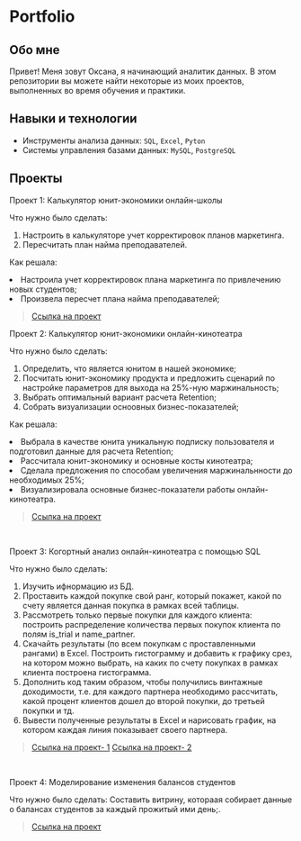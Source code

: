 # Portfolio
## Обо мне 

Привет! Меня зовут Оксана, я начинающий аналитик данных. 
В этом репозитории вы можете найти некоторые из моих проектов, выполненных во время обучения и практики.
<br>

## Навыки и технологии
- Инструменты анализа данных: ``SQL``, ``Excel``, ``Pyton``
- Системы управления базами данных: ``MySQL``, ``PostgreSQL``



## Проекты
<p> Проект 1: Калькулятор юнит-экономики онлайн-школы</p>
<p>Что нужно было сделать:<p>
<ol>
  <li> Настроить в калькуляторе учет корректировок планов маркетинга.</li>
  <li> Пересчитать план найма преподавателей.</li>
</ol>

<p>Как решала: 
  <li> Настроила учет корректировок плана маркетинга по привлечению новых студентов;</li>
  <li> Произвела пересчет плана найма преподавателей;<p>


> <a href="https://disk.yandex.ru/d/a_hP8MCCOM33Iw">Ссылка на проект</a>
  

<p> Проект 2: Калькулятор юнит-экономики онлайн-кинотеатра</p>
<p>Что нужно было сделать:<p>
<ol>
  <li> Определить, что является юнитом в нашей экономике; </li>
  <li> Посчитать юнит-экономику продукта и предложить сценарий по настройке параметров для выхода на 25%-ную маржинальность; </li>
  <li> Выбрать оптимальный вариант расчета Retention; </li>
  <li> Собрать визуализации осноовных бизнес-показателей; </li>
</ol>

<p>Как решала:<p>
    <li> Выбрала в качестве юнита уникальную подписку пользователя и подготовил данные для расчета Retention;</li>
    <li> Рассчитала юнит-экономику и основные косты кинотеатра;</li>
    <li> Сделала предложения по способам увеличения маржинальнности до необходимых 25%;</li>
    <li> Визуализировала основные бизнес-показатели работы онлайн-кинотеатра.</li><p>


> <a href="https://disk.yandex.ru/d/UUIUoXWzhW9aKA">Ссылка на проект</a>

<br> 
<p> Проект 3: Когортный анализ онлайн-кинотеатра с помощью SQL</p>
<p>Что нужно было сделать:<p>
<ol>
  <li>Изучить ифнормацию из БД.</li>
  <li>Проставить каждой покупке свой ранг, который покажет, какой по счету является данная покупка в рамках всей таблицы.</li>
  <li>Рассмотреть только первые покупки для каждого клиента: построить распределение количества первых покупок клиента по полям is_trial и name_partner.</li>
  <li>Скачайть результаты (по всем покупкам с проставленными рангами) в Excel. Построить гистограмму и добавить к графику срез, на котором можно выбрать, на каких по счету покупках в рамках клиента построена гистограмма.</li>
  <li>Дополнить код таким образом, чтобы получились винтажные доходимости, т.е. для каждого партнера необходимо рассчитать, какой процент клиентов дошел до второй покупки, до третьей покупки и тд.</li>
  <li>Вывести полученные результаты в Excel и нарисовать график, на котором каждая линия показывает своего партнера.</li>
</ol>

<p> <p>
  
> <a href="https://github.com/KlinOks/Portfolio/blob/54ab1a78485ad3ccc723ca89926d36ee03735313/%D0%9F%D1%80%D0%BE%D0%B5%D0%BA%D1%82-3">Ссылка на проект- 1</a>
> <a href="https://github.com/KlinOks/Portfolio/blob/54ab1a78485ad3ccc723ca89926d36ee03735313/%D0%9F%D1%80%D0%BE%D0%B5%D0%BA%D1%82_3.xlsx">Ссылка на проект- 2</a>

<br> 
<p>Проект 4: Моделирование изменения балансов студентов </p> 
<p>Что нужно было сделать: Составить витрину, котораая собирает данные о балансах студентов за каждый прожитый ими день;.<p>
  

> <a href="https://github.com/KlinOks/Portfolio/blob/3e9918229e886da9ce6c57a98ead51926b05a23f/%D0%9F%D1%80%D0%BE%D0%B5%D0%BA%D1%82-4">Ссылка на проект</a>
 
